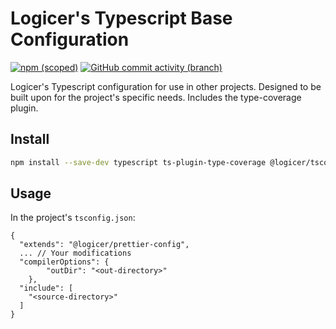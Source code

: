 # Logicer's Typescript Base Configuration

[![npm (scoped)](https://img.shields.io/npm/v/%40logicer/tsconfig)](https://www.npmjs.com/package/@logicer/tsconfig)
[![GitHub commit activity (branch)](https://img.shields.io/github/commit-activity/m/Logicer16/tsconfig)](https://github.com/Logicer16/tsconfig/graphs/contributors)

Logicer's Typescript configuration for use in other projects. Designed to be built upon for the project's specific needs. Includes the type-coverage plugin.

## Install

```sh
npm install --save-dev typescript ts-plugin-type-coverage @logicer/tsconfig
```

## Usage

In the project's `tsconfig.json`:

```
{
  "extends": "@logicer/prettier-config",
  ... // Your modifications
  "compilerOptions": {
		"outDir": "<out-directory>"
	},
  "include": [
    "<source-directory>"
  ]
}
```
